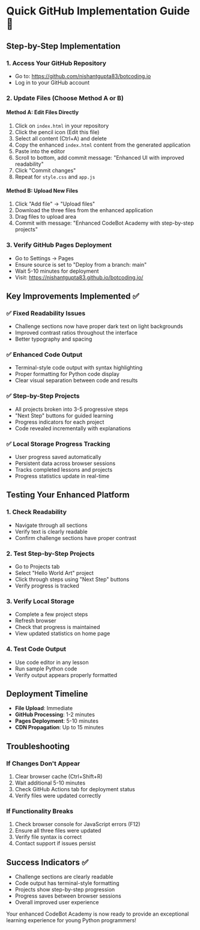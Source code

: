 # Quick GitHub Implementation Guide 🚀

## Step-by-Step Implementation

### 1. Access Your GitHub Repository
- Go to: https://github.com/nishantgupta83/botcoding.io
- Log in to your GitHub account

### 2. Update Files (Choose Method A or B)

#### Method A: Edit Files Directly
1. Click on `index.html` in your repository
2. Click the pencil icon (Edit this file)
3. Select all content (Ctrl+A) and delete
4. Copy the enhanced `index.html` content from the generated application
5. Paste into the editor
6. Scroll to bottom, add commit message: "Enhanced UI with improved readability"
7. Click "Commit changes"
8. Repeat for `style.css` and `app.js`

#### Method B: Upload New Files
1. Click "Add file" → "Upload files"
2. Download the three files from the enhanced application
3. Drag files to upload area
4. Commit with message: "Enhanced CodeBot Academy with step-by-step projects"

### 3. Verify GitHub Pages Deployment
- Go to Settings → Pages
- Ensure source is set to "Deploy from a branch: main"
- Wait 5-10 minutes for deployment
- Visit: https://nishantgupta83.github.io/botcoding.io/

## Key Improvements Implemented ✅

### ✅ Fixed Readability Issues
- Challenge sections now have proper dark text on light backgrounds
- Improved contrast ratios throughout the interface
- Better typography and spacing

### ✅ Enhanced Code Output
- Terminal-style code output with syntax highlighting
- Proper formatting for Python code display
- Clear visual separation between code and results

### ✅ Step-by-Step Projects
- All projects broken into 3-5 progressive steps
- "Next Step" buttons for guided learning
- Progress indicators for each project
- Code revealed incrementally with explanations

### ✅ Local Storage Progress Tracking
- User progress saved automatically
- Persistent data across browser sessions
- Tracks completed lessons and projects
- Progress statistics update in real-time

## Testing Your Enhanced Platform

### 1. Check Readability
- Navigate through all sections
- Verify text is clearly readable
- Confirm challenge sections have proper contrast

### 2. Test Step-by-Step Projects
- Go to Projects tab
- Select "Hello World Art" project
- Click through steps using "Next Step" buttons
- Verify progress is tracked

### 3. Verify Local Storage
- Complete a few project steps
- Refresh browser
- Check that progress is maintained
- View updated statistics on home page

### 4. Test Code Output
- Use code editor in any lesson
- Run sample Python code
- Verify output appears properly formatted

## Deployment Timeline
- **File Upload**: Immediate
- **GitHub Processing**: 1-2 minutes
- **Pages Deployment**: 5-10 minutes
- **CDN Propagation**: Up to 15 minutes

## Troubleshooting

### If Changes Don't Appear
1. Clear browser cache (Ctrl+Shift+R)
2. Wait additional 5-10 minutes
3. Check GitHub Actions tab for deployment status
4. Verify files were updated correctly

### If Functionality Breaks
1. Check browser console for JavaScript errors (F12)
2. Ensure all three files were updated
3. Verify file syntax is correct
4. Contact support if issues persist

## Success Indicators ✅
- Challenge sections are clearly readable
- Code output has terminal-style formatting
- Projects show step-by-step progression
- Progress saves between browser sessions
- Overall improved user experience

Your enhanced CodeBot Academy is now ready to provide an exceptional learning experience for young Python programmers!